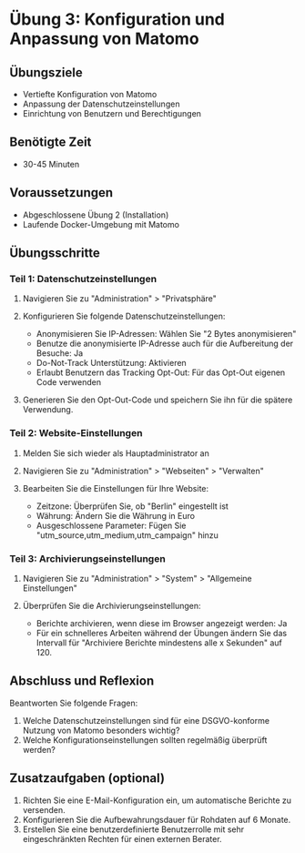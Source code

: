 # Übung 3: Konfiguration und Anpassung von Matomo

## Übungsziele
- Vertiefte Konfiguration von Matomo
- Anpassung der Datenschutzeinstellungen
- Einrichtung von Benutzern und Berechtigungen

## Benötigte Zeit
- 30-45 Minuten

## Voraussetzungen
- Abgeschlossene Übung 2 (Installation)
- Laufende Docker-Umgebung mit Matomo

## Übungsschritte

### Teil 1: Datenschutzeinstellungen

1. Navigieren Sie zu "Administration" > "Privatsphäre"

2. Konfigurieren Sie folgende Datenschutzeinstellungen:
   - Anonymisieren Sie IP-Adressen: Wählen Sie "2 Bytes anonymisieren"
   - Benutze die anonymisierte IP-Adresse auch für die Aufbereitung der Besuche: Ja
   - Do-Not-Track Unterstützung: Aktivieren
   - Erlaubt Benutzern das Tracking Opt-Out: Für das Opt-Out eigenen Code verwenden
   
3. Generieren Sie den Opt-Out-Code und speichern Sie ihn für die spätere Verwendung.

### Teil 2: Website-Einstellungen

1. Melden Sie sich wieder als Hauptadministrator an

2. Navigieren Sie zu "Administration" > "Webseiten" > "Verwalten"

3. Bearbeiten Sie die Einstellungen für Ihre Website:
   - Zeitzone: Überprüfen Sie, ob "Berlin" eingestellt ist
   - Währung: Ändern Sie die Währung in Euro 
   - Ausgeschlossene Parameter: Fügen Sie "utm_source,utm_medium,utm_campaign" hinzu

### Teil 3: Archivierungseinstellungen

1. Navigieren Sie zu "Administration" > "System" > "Allgemeine Einstellungen"

2. Überprüfen Sie die Archivierungseinstellungen:
   - Berichte archivieren, wenn diese im Browser angezeigt werden: Ja
   - Für ein schnelleres Arbeiten während der Übungen ändern Sie das Intervall für "Archiviere Berichte mindestens alle x Sekunden" auf 120.

## Abschluss und Reflexion

Beantworten Sie folgende Fragen:

1. Welche Datenschutzeinstellungen sind für eine DSGVO-konforme Nutzung von Matomo besonders wichtig?
2. Welche Konfigurationseinstellungen sollten regelmäßig überprüft werden?

## Zusatzaufgaben (optional)

1. Richten Sie eine E-Mail-Konfiguration ein, um automatische Berichte zu versenden.
2. Konfigurieren Sie die Aufbewahrungsdauer für Rohdaten auf 6 Monate.
3. Erstellen Sie eine benutzerdefinierte Benutzerrolle mit sehr eingeschränkten Rechten für einen externen Berater.
